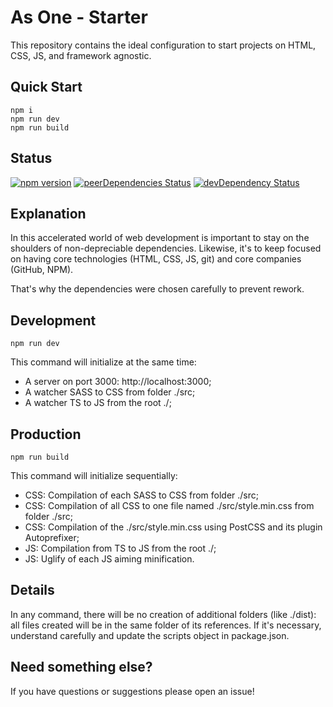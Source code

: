 # As One - Starter

This repository contains the ideal configuration to start projects on HTML, CSS, JS, and framework agnostic.

## Quick Start

```
npm i
npm run dev
npm run build
```

## Status

[![npm version](https://img.shields.io/badge/npm-v6.13.4-blue)]()
[![peerDependencies Status](https://img.shields.io/badge/peer%20dependencies-up%20to%20date-brightgreen)]()
[![devDependency Status](https://img.shields.io/badge/dev--dependencies-up%20to%20date-brightgreen)]()

## Explanation

In this accelerated world of web development is important to stay on the shoulders of non-depreciable dependencies. Likewise, it's to keep focused on having core technologies (HTML, CSS, JS, git) and core companies (GitHub, NPM).

That's why the dependencies were chosen carefully to prevent rework.

## Development

```
npm run dev
```

This command will initialize at the same time:

- A server on port 3000: http://localhost:3000;
- A watcher SASS to CSS from folder ./src;
- A watcher TS to JS from the root ./;

## Production

```
npm run build
```

This command will initialize sequentially:

- CSS: Compilation of each SASS to CSS from folder ./src;
- CSS: Compilation of all CSS to one file named ./src/style.min.css from folder ./src;
- CSS: Compilation of the ./src/style.min.css using PostCSS and its plugin Autoprefixer;
- JS: Compilation from TS to JS from the root ./;
- JS: Uglify of each JS aiming minification.

## Details

In any command, there will be no creation of additional folders (like ./dist): all files created will be in the same folder of its references. If it's necessary, understand carefully and update the scripts object in package.json.

## Need something else?

If you have questions or suggestions please open an issue!
